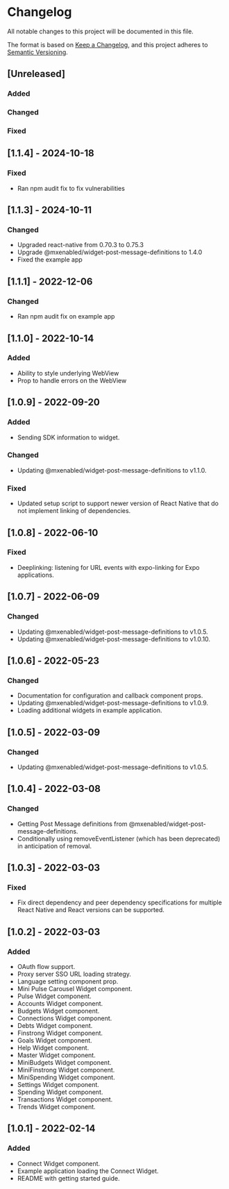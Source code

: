 # Changelog

All notable changes to this project will be documented in this file.

The format is based on [Keep a Changelog](https://keepachangelog.com/en/1.0.0/),
and this project adheres to [Semantic Versioning](https://semver.org/spec/v2.0.0.html).

## [Unreleased]

### Added

### Changed

### Fixed

## [1.1.4] - 2024-10-18

### Fixed

- Ran npm audit fix to fix vulnerabilities

## [1.1.3] - 2024-10-11

### Changed

- Upgraded react-native from 0.70.3 to 0.75.3
- Upgrade @mxenabled/widget-post-message-definitions to 1.4.0
- Fixed the example app

## [1.1.1] - 2022-12-06

### Changed

- Ran npm audit fix on example app

## [1.1.0] - 2022-10-14

### Added

- Ability to style underlying WebView
- Prop to handle errors on the WebView

## [1.0.9] - 2022-09-20

### Added

- Sending SDK information to widget.

### Changed

- Updating @mxenabled/widget-post-message-definitions to v1.1.0.

### Fixed

- Updated setup script to support newer version of React Native that do not
  implement linking of dependencies.

## [1.0.8] - 2022-06-10

### Fixed

- Deeplinking: listening for URL events with expo-linking for Expo applications.

## [1.0.7] - 2022-06-09

### Changed

- Updating @mxenabled/widget-post-message-definitions to v1.0.5.
- Updating @mxenabled/widget-post-message-definitions to v1.0.10.

## [1.0.6] - 2022-05-23

### Changed

- Documentation for configuration and callback component props.
- Updating @mxenabled/widget-post-message-definitions to v1.0.9.
- Loading additional widgets in example application.

## [1.0.5] - 2022-03-09

### Changed

- Updating @mxenabled/widget-post-message-definitions to v1.0.5.

## [1.0.4] - 2022-03-08

### Changed

- Getting Post Message definitions from
  @mxenabled/widget-post-message-definitions.
- Conditionally using removeEventListener (which has been deprecated) in
  anticipation of removal.

## [1.0.3] - 2022-03-03

### Fixed

- Fix direct dependency and peer dependency specifications for multiple React
  Native and React versions can be supported.

## [1.0.2] - 2022-03-03

### Added

- OAuth flow support.
- Proxy server SSO URL loading strategy.
- Language setting component prop.
- Mini Pulse Carousel Widget component.
- Pulse Widget component.
- Accounts Widget component.
- Budgets Widget component.
- Connections Widget component.
- Debts Widget component.
- Finstrong Widget component.
- Goals Widget component.
- Help Widget component.
- Master Widget component.
- MiniBudgets Widget component.
- MiniFinstrong Widget component.
- MiniSpending Widget component.
- Settings Widget component.
- Spending Widget component.
- Transactions Widget component.
- Trends Widget component.

## [1.0.1] - 2022-02-14

### Added

- Connect Widget component.
- Example application loading the Connect Widget.
- README with getting started guide.

